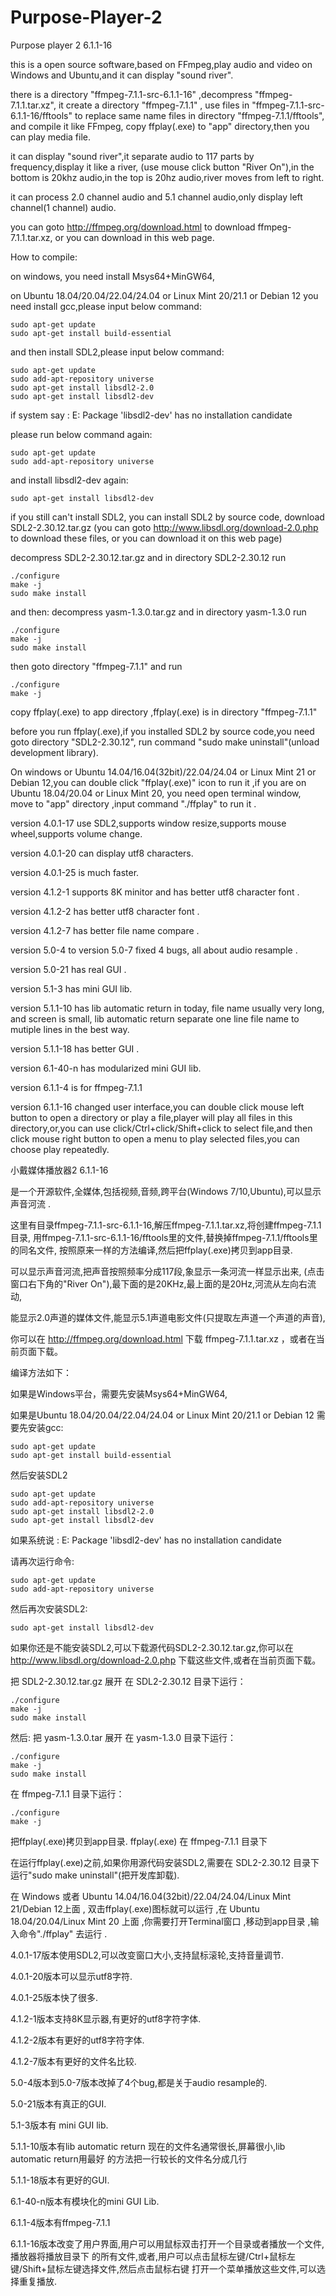 # Purpose-Player-2

Purpose player 2  6.1.1-16

this is a open source software,based on FFmpeg,play audio and video
on Windows and Ubuntu,and it can display "sound river".

there is a directory "ffmpeg-7.1.1-src-6.1.1-16" ,decompress "ffmpeg-7.1.1.tar.xz",
it create a directory "ffmpeg-7.1.1" ,
use files in "ffmpeg-7.1.1-src-6.1.1-16/fftools" to replace same name files in directory "ffmpeg-7.1.1/fftools",
and compile it like FFmpeg, copy ffplay(.exe) to "app" directory,then you can play media file.

it can display "sound river",it separate audio to 117 parts by frequency,display it like a river,
(use mouse click button "River On"),in the bottom is 20khz audio,in the top is 20hz audio,river moves from left to right.

it can process 2.0 channel audio and 5.1 channel audio,only display left channel(1 channel) audio.

you can goto http://ffmpeg.org/download.html to download ffmpeg-7.1.1.tar.xz, or you can download in this web page.



How to compile:

on windows, you need install Msys64+MinGW64, 

on Ubuntu 18.04/20.04/22.04/24.04 or Linux Mint 20/21.1 or Debian 12 you need install gcc,please input below command:

    sudo apt-get update
    sudo apt-get install build-essential
    
and then install SDL2,please input below command:

    sudo apt-get update
    sudo add-apt-repository universe
    sudo apt-get install libsdl2-2.0
    sudo apt-get install libsdl2-dev

if system say :
    E: Package 'libsdl2-dev' has no installation candidate
    
please run below command again:

    sudo apt-get update
    sudo add-apt-repository universe

and install libsdl2-dev again:

    sudo apt-get install libsdl2-dev

if you still can't install SDL2, you can install SDL2 by source code,
download SDL2-2.30.12.tar.gz (you can goto http://www.libsdl.org/download-2.0.php to download these files,
or you can download it on this web page)

decompress SDL2-2.30.12.tar.gz and 
in directory SDL2-2.30.12 run

    ./configure
    make -j
    sudo make install

and then:
decompress yasm-1.3.0.tar.gz and 
in directory yasm-1.3.0 run

    ./configure
    make -j
    sudo make install

then goto directory "ffmpeg-7.1.1" and run 

    ./configure
    make -j

copy ffplay(.exe) to app directory ,ffplay(.exe) is in directory "ffmpeg-7.1.1" 

before you run ffplay(.exe),if you installed SDL2 by source code,you need goto directory "SDL2-2.30.12",
run command "sudo make uninstall"(unload development library).


On windows or Ubuntu 14.04/16.04(32bit)/22.04/24.04 or Linux Mint 21 or Debian 12,you can double click "ffplay(.exe)" icon to run it ,if you are on 
Ubuntu 18.04/20.04 or Linux Mint 20, you need open terminal window, move to "app" directory ,input command "./ffplay" to run it .

  version 4.0.1-17 use SDL2,supports window resize,supports mouse wheel,supports volume change.
  
  version 4.0.1-20 can display utf8 characters.
  
  version 4.0.1-25 is much faster.

  version 4.1.2-1  supports 8K minitor and has better utf8 character font .

  version 4.1.2-2  has better utf8 character font .

  version 4.1.2-7  has better file name compare .

  version 5.0-4 to version 5.0-7 fixed 4 bugs, all about audio resample .

  version 5.0-21 has real GUI .

  version 5.1-3 has mini GUI lib.

  version 5.1.1-10 has lib automatic return
  in today, file name usually very long, and screen is small,
  lib automatic return separate one line file name to mutiple lines
  in the best way.

  version 5.1.1-18 has better GUI .

  version 6.1-40-n has modularized mini GUI lib.
  
  version 6.1.1-4 is for ffmpeg-7.1.1
  
  version 6.1.1-16 changed user interface,you can double click mouse left button to open a 
  directory or play a file,player will play all files in this directory,or,you can
  use click/Ctrl+click/Shift+click to select file,and then click mouse right button
  to open a menu to play selected files,you can choose play repeatedly.

小戴媒体播放器2 6.1.1-16

是一个开源软件,全媒体,包括视频,音频,跨平台(Windows 7/10,Ubuntu),可以显示声音河流 .

这里有目录ffmpeg-7.1.1-src-6.1.1-16,解压ffmpeg-7.1.1.tar.xz,将创建ffmpeg-7.1.1目录, 用ffmpeg-7.1.1-src-6.1.1-16/fftools里的文件,替换掉ffmpeg-7.1.1/fftools里的同名文件, 按照原来一样的方法编译,然后把ffplay(.exe)拷贝到app目录.

可以显示声音河流,把声音按照频率分成117段,象显示一条河流一样显示出来, (点击窗口右下角的"River On"),最下面的是20KHz,最上面的是20Hz,河流从左向右流动,

能显示2.0声道的媒体文件,能显示5.1声道电影文件(只提取左声道一个声道的声音),

你可以在 http://ffmpeg.org/download.html 下载 ffmpeg-7.1.1.tar.xz ，或者在当前页面下载。

编译方法如下：

如果是Windows平台，需要先安装Msys64+MinGW64,

如果是Ubuntu 18.04/20.04/22.04/24.04 or Linux Mint 20/21.1 or Debian 12 需要先安装gcc:

    sudo apt-get update
    sudo apt-get install build-essential
    
然后安装SDL2

    sudo apt-get update
    sudo add-apt-repository universe
    sudo apt-get install libsdl2-2.0
    sudo apt-get install libsdl2-dev

如果系统说 : E: Package 'libsdl2-dev' has no installation candidate

请再次运行命令:

    sudo apt-get update
    sudo add-apt-repository universe

然后再次安装SDL2:

    sudo apt-get install libsdl2-dev

如果你还是不能安装SDL2,可以下载源代码SDL2-2.30.12.tar.gz,你可以在 http://www.libsdl.org/download-2.0.php 下载这些文件,或者在当前页面下载。

把 SDL2-2.30.12.tar.gz 展开 在 SDL2-2.30.12 目录下运行：

    ./configure
    make -j
    sudo make install

然后: 把 yasm-1.3.0.tar 展开 在 yasm-1.3.0 目录下运行：

    ./configure
    make -j
    sudo make install

在 ffmpeg-7.1.1 目录下运行：

    ./configure
    make -j

把ffplay(.exe)拷贝到app目录. ffplay(.exe) 在 ffmpeg-7.1.1 目录下

在运行ffplay(.exe)之前,如果你用源代码安装SDL2,需要在 SDL2-2.30.12 目录下运行"sudo make uninstall"(把开发库卸载).

在 Windows 或者 Ubuntu 14.04/16.04(32bit)/22.04/24.04/Linux Mint 21/Debian 12上面 , 双击ffplay(.exe)图标就可以运行 ,在 Ubuntu 18.04/20.04/Linux Mint 20 上面 ,你需要打开Terminal窗口 ,移动到app目录 ,输入命令"./ffplay" 去运行 .

4.0.1-17版本使用SDL2,可以改变窗口大小,支持鼠标滚轮,支持音量调节.

4.0.1-20版本可以显示utf8字符.

4.0.1-25版本快了很多.

4.1.2-1版本支持8K显示器,有更好的utf8字符字体.

4.1.2-2版本有更好的utf8字符字体.

4.1.2-7版本有更好的文件名比较.

5.0-4版本到5.0-7版本改掉了4个bug,都是关于audio resample的.

5.0-21版本有真正的GUI.

5.1-3版本有 mini GUI lib.

5.1.1-10版本有lib automatic return 现在的文件名通常很长,屏幕很小,lib automatic return用最好
  的方法把一行较长的文件名分成几行

5.1.1-18版本有更好的GUI.

6.1-40-n版本有模块化的mini GUI Lib.

6.1.1-4版本有ffmpeg-7.1.1

6.1.1-16版本改变了用户界面,用户可以用鼠标双击打开一个目录或者播放一个文件,播放器将播放目录下
  的所有文件,或者,用户可以点击鼠标左键/Ctrl+鼠标左键/Shift+鼠标左键选择文件,然后点击鼠标右键
  打开一个菜单播放这些文件,可以选择重复播放.



